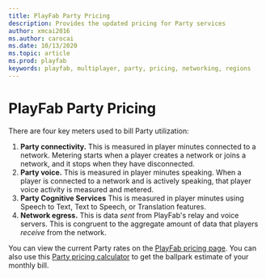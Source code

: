 ```yaml
---
title: PlayFab Party Pricing
description: Provides the updated pricing for Party services
author: xmcai2016
ms.author: carocai
ms.date: 10/13/2020
ms.topic: article
ms.prod: playfab
keywords: playfab, multiplayer, party, pricing, networking, regions
---
```

# PlayFab Party Pricing

There are four key meters used to bill Party utilization:
1. **Party connectivity.** This is measured in player minutes connected to a network. Metering starts when a player creates a network or joins a network, and it stops when they have disconnected.
2. **Party voice.** This is measured in player minutes speaking. When a player is connected to a network and is actively speaking, that player voice activity is measured and metered.
3. **Party Cognitive Services** This is measured in player minutes using Speech to Text, Text to Speech, or Translation features.
4. **Network egress.** This is data *sent* from PlayFab's relay and voice servers. This is congruent to the aggregate amount of data that players *receive* from the network.
   
You can view the current Party rates on the [PlayFab pricing page](https://playfab.com/pricing). You can also use this [Party pricing calculator](https://playfab.com/party-calculator/) to get the ballpark estimate of your monthly bill.
